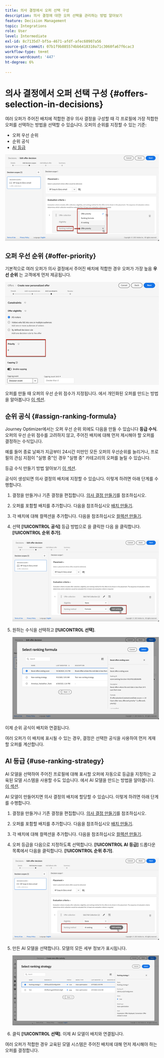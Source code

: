 ```yaml
---
title: 의사 결정에서 오퍼 선택 구성
description: 의사 결정에 대한 오퍼 선택을 관리하는 방법 알아보기
feature: Decision Management
topic: Integrations
role: User
level: Intermediate
exl-id: 8c7135d7-bf5a-4671-afdf-afec60907a56
source-git-commit: 07b1f9b885574bb6418310a71c3060fa67f6cac3
workflow-type: tm+mt
source-wordcount: '447'
ht-degree: 6%

---
```


# 의사 결정에서 오퍼 선택 구성 {#offers-selection-in-decisions}

여러 오퍼가 주어진 배치에 적합한 경우 의사 결정을 구성할 때 각 프로필에 가장 적합한 오퍼를 선택하는 방법을 선택할 수 있습니다. 오퍼의 순위를 지정할 수 있는 기준:
* 오퍼 우선 순위
* 순위 공식
* [AI 등급](#use-ranking-strategy)

![](../assets/offer-rank-by.png)

## 오퍼 우선 순위 {#offer-priority}

기본적으로 여러 오퍼가 의사 결정에서 주어진 배치에 적합한 경우 오퍼가 가장 높음 **우선 순위** 는 고객에게 먼저 제공됩니다.

![](../assets/offer-priority.png)

오퍼를 만들 때 오퍼의 우선 순위 점수가 지정됩니다. 에서 개인화된 오퍼를 만드는 방법을 알아봅니다 [이 섹션](../offer-library/creating-personalized-offers.md).

## 순위 공식 {#assign-ranking-formula}

Journey Optimizer에서는 오퍼 우선 순위 외에도 다음을 만들 수 있습니다 **등급 수식**. 오퍼의 우선 순위 점수를 고려하지 않고, 주어진 배치에 대해 먼저 제시해야 할 오퍼를 결정하는 수식입니다.

예를 들어 종료 날짜가 지금부터 24시간 미만인 모든 오퍼의 우선순위를 늘리거나, 프로필의 관심 지점이 &quot;실행 중&quot;인 경우 &quot;실행 중&quot; 카테고리의 오퍼를 늘릴 수 있습니다.

등급 수식 만들기 방법 알아보기 [이 섹션](../ranking/create-ranking-formulas.md).

공식이 생성되면 의사 결정의 배치에 지정할 수 있습니다. 이렇게 하려면 아래 단계를 수행합니다.

1. 결정을 만들거나 기존 결정을 편집합니다. [의사 결정 만들기](../offer-activities/create-offer-activities.md)를 참조하십시오.

1. 오퍼를 포함할 배치를 추가합니다. 다음을 참조하십시오 [배치 만들기](../offer-library/creating-placements.md).

1. 각 배치에 대해 컬렉션을 추가합니다. 다음을 참조하십시오 [컬렉션 만들기](../offer-library/creating-collections.md).

1. 선택 **[!UICONTROL 공식]** 등급 방법으로 을 클릭한 다음 을 클릭합니다. **[!UICONTROL 순위 추가]**.

   ![](../assets/offer-activity-ranking.png)

1. 원하는 수식을 선택하고 **[!UICONTROL 선택]**.

   ![](../assets/ranking-selection.png)

이제 순위 공식이 배치와 연결됩니다.

여러 오퍼가 이 배치에 표시될 수 있는 경우, 결정은 선택한 공식을 사용하여 먼저 게재할 오퍼를 계산합니다.

## AI 등급 {#use-ranking-strategy}

<!--If you are an [Adobe Experience Platform](https://experienceleague.adobe.com/docs/experience-platform/landing/home.html){target="_blank"} user leveraging the **Offer Decisioning** application service,-->

AI 모델을 선택하여 주어진 프로필에 대해 표시할 오퍼에 자동으로 등급을 지정하는 교육된 모델 시스템을 사용할 수도 있습니다. 에서 AI 모델을 만드는 방법을 알아봅니다. [이 섹션](../ranking/create-ranking-strategies.md).

AI 모델이 만들어지면 의사 결정의 배치에 할당할 수 있습니다. 이렇게 하려면 아래 단계를 수행합니다.

1. 결정을 만들거나 기존 결정을 편집합니다. [의사 결정 만들기](../offer-activities/create-offer-activities.md)를 참조하십시오.

1. 오퍼를 포함할 배치를 추가합니다. 다음을 참조하십시오 [배치 만들기](../offer-library/creating-placements.md).

1. 각 배치에 대해 컬렉션을 추가합니다. 다음을 참조하십시오 [컬렉션 만들기](../offer-library/creating-collections.md).

1. 오퍼 등급을 다음으로 지정하도록 선택합니다. **[!UICONTROL AI 등급]** 드롭다운 목록에서 다음을 클릭합니다. **[!UICONTROL 순위 추가]**.

   ![](../assets/ranking-selection-ai-ranking.png)

1. 만든 AI 모델을 선택합니다. 모델의 모든 세부 정보가 표시됩니다.

   ![](../assets/ranking-selection-ai-ranking-selected.png)

1. 클릭 **[!UICONTROL 선택]**. 이제 AI 모델이 배치와 연결됩니다.

여러 오퍼가 적합한 경우 교육된 모델 시스템은 주어진 배치에 대해 먼저 제시해야 하는 오퍼를 결정합니다.


